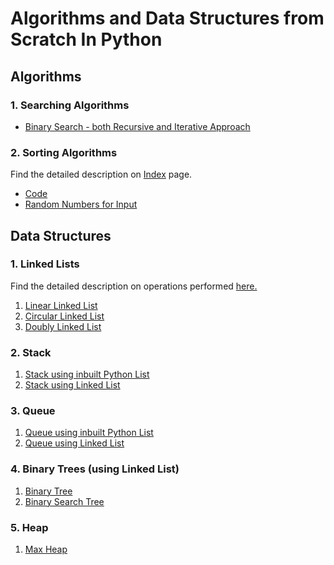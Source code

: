 # Algorithms and Data Structures from Scratch In Python

## Algorithms

### 1. Searching Algorithms

- [Binary Search - both Recursive and Iterative Approach](Searching%20Algorithm/binarysearch.py)

### 2. Sorting Algorithms

Find the detailed description on [Index](Sorting%20Algorithms/) page.

- [Code](Sorting%20Algorithms/sortingAlgo.py)
- [Random Numbers for Input](Sorting%20Algorithms/num.txt)

## Data Structures

### 1. Linked Lists

Find the detailed description on operations performed [here.](Linked%20List/)

1. [Linear Linked List](Linked%20List/linkedlist.py)
2. [Circular Linked List](Linked%20List/circularLL.py)
3. [Doubly Linked List](Linked%20List/doublyLL.py)

### 2. Stack

1. [Stack using inbuilt Python List](Stacks/stack.py)
2. [Stack using Linked List](Stacks/stackLL.py)

### 3. Queue

1. [Queue using inbuilt Python List](Queues/queues.py)
2. [Queue using Linked List](Queues/queuesLL.py)

### 4. Binary Trees (using Linked List)

1. [Binary Tree](Binary%20Trees/BinaryTree.py)
2. [Binary Search Tree](Binary%20Trees/BinarySearchTree.py)

### 5. Heap

1. [Max Heap](Heap/heap.py)